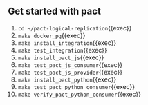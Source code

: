 ## Get started with pact

1. `cd ~/pact-logical-replication`{{exec}}
2. `make docker_pg`{{exec}}
3. `make install_integration`{{exec}}
4. `make test_integration`{{exec}}
5. `make install_pact_js`{{exec}}
6. `make test_pact_js_consumer`{{exec}}
7. `make test_pact_js_provider`{{exec}}
8. `make install_pact_python`{{exec}}
8. `make test_pact_python_consumer`{{exec}}
9. `make verify_pact_python_consumer`{{exec}}
